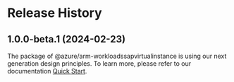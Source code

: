 # Release History
    
## 1.0.0-beta.1 (2024-02-23)

The package of @azure/arm-workloadssapvirtualinstance is using our next generation design principles. To learn more, please refer to our documentation [Quick Start](https://aka.ms/js-track2-quickstart).
